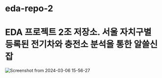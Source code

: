 # eda-repo-2
# EDA 프로젝트 2조 저장소. 서울 자치구별 등록된 전기차와 충전소 분석을 통한 알쓸신잡
![Screenshot from 2024-03-06 15-56-27](https://github.com/addinedu-ros-4th/eda-repo-2/assets/98201651/0b3df982-d1a5-421a-97e4-e9218812918b)
